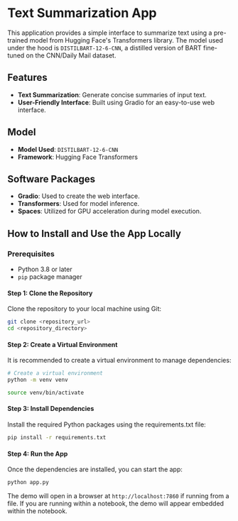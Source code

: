 # Text Summarization App

This application provides a simple interface to summarize text using a pre-trained model from Hugging Face's Transformers library. The model used under the hood is `DISTILBART-12-6-CNN`, a distilled version of BART fine-tuned on the CNN/Daily Mail dataset.

## Features
- **Text Summarization**: Generate concise summaries of input text.
- **User-Friendly Interface**: Built using Gradio for an easy-to-use web interface.

## Model
- **Model Used**: `DISTILBART-12-6-CNN`
- **Framework**: Hugging Face Transformers

## Software Packages

- **Gradio**: Used to create the web interface.
- **Transformers**: Used for model inference.
- **Spaces**: Utilized for GPU acceleration during model execution.

## How to Install and Use the App Locally

### Prerequisites
- Python 3.8 or later
- `pip` package manager

#### Step 1: Clone the Repository
Clone the repository to your local machine using Git:

```bash
git clone <repository_url>
cd <repository_directory>
```

#### Step 2: Create a Virtual Environment

It is recommended to create a virtual environment to manage dependencies:

```bash
# Create a virtual environment
python -m venv venv

source venv/bin/activate
```

#### Step 3: Install Dependencies

Install the required Python packages using the requirements.txt file:

```bash
pip install -r requirements.txt
```

#### Step 4: Run the App

Once the dependencies are installed, you can start the app:

```bash
python app.py
```

The demo will open in a browser at `http://localhost:7860` if running from a file. If you are running within a notebook, the demo will appear embedded within the notebook.
